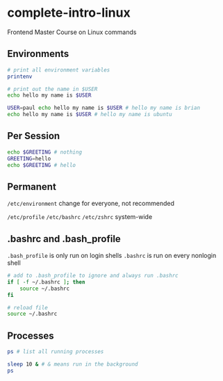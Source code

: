 # complete-intro-linux

Frontend Master Course on Linux commands

## Environments

```bash
# print all environment variables
printenv

# print out the name in $USER
echo hello my name is $USER

USER=paul echo hello my name is $USER # hello my name is brian
echo hello my name is $USER # hello my name is ubuntu
```

## Per Session
```bash
echo $GREETING # nothing
GREETING=hello
echo $GREETING # hello
```

## Permanent
`/etc/environment` change for everyone, not recommended

`/etc/profile` `/etc/bashrc` `/etc/zshrc` system-wide

## .bashrc and .bash_profile
`.bash_profile` is only run on login shells
`.bashrc` is run on every nonlogin shell

```bash
# add to .bash_profile to ignore and always run .bashrc
if [ -f ~/.bashrc ]; then
    source ~/.bashrc
fi
```

```bash
# reload file
source ~/.bashrc
```

## Processes
```bash
ps # list all running processes

sleep 10 & # & means run in the background
ps
```